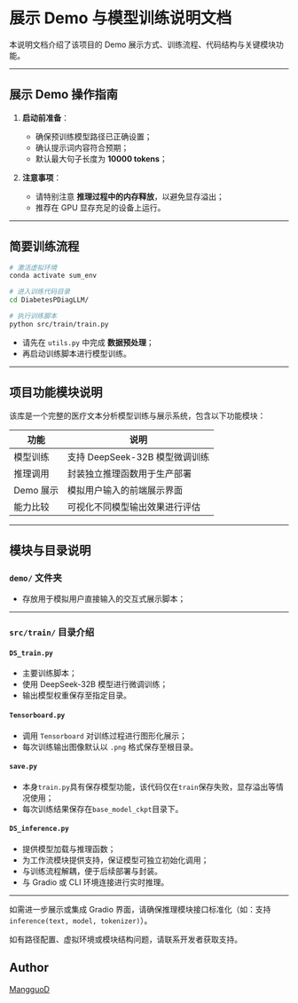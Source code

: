 #  展示 Demo 与模型训练说明文档

本说明文档介绍了该项目的 Demo 展示方式、训练流程、代码结构与关键模块功能。

---

##  展示 Demo 操作指南

1. **启动前准备**：
   - 确保预训练模型路径已正确设置；
   - 确认提示词内容符合预期；
   - 默认最大句子长度为 **10000 tokens**；

2. **注意事项**：
   - 请特别注意 **推理过程中的内存释放**，以避免显存溢出；
   - 推荐在 GPU 显存充足的设备上运行。

---

##  简要训练流程

```bash
# 激活虚拟环境
conda activate sum_env

# 进入训练代码目录
cd DiabetesPDiagLLM/

# 执行训练脚本
python src/train/train.py
```

- 请先在 `utils.py` 中完成 **数据预处理**；
- 再启动训练脚本进行模型训练。

---

##  项目功能模块说明

该库是一个完整的医疗文本分析模型训练与展示系统，包含以下功能模块：

| 功能 | 说明 |
|------|------|
| 模型训练 | 支持 DeepSeek-32B 模型微调训练 |
| 推理调用 | 封装独立推理函数用于生产部署 |
| Demo 展示 | 模拟用户输入的前端展示界面 |
| 能力比较 | 可视化不同模型输出效果进行评估 |

---

##  模块与目录说明

### `demo/` 文件夹

- 存放用于模拟用户直接输入的交互式展示脚本；

---

### `src/train/` 目录介绍

#### `DS_train.py`
- 主要训练脚本；
- 使用 DeepSeek-32B 模型进行微调训练；
- 输出模型权重保存至指定目录。

#### `Tensorboard.py`
- 调用 `Tensorboard` 对训练过程进行图形化展示；
- 每次训练输出图像默认以 `.png` 格式保存至根目录。

#### `save.py`
- 本身`train.py`具有保存模型功能，该代码仅在`train`保存失败，显存溢出等情况使用；
- 每次训练结果保存在`base_model_ckpt`目录下。
  
#### `DS_inference.py`
- 提供模型加载与推理函数；
- 为工作流模块提供支持，保证模型可独立初始化调用；
- 与训练流程解耦，便于后续部署与封装。
- 与 Gradio 或 CLI 环境连接进行实时推理。

---

如需进一步展示或集成 Gradio 界面，请确保推理模块接口标准化（如：支持 `inference(text, model, tokenizer)`）。

如有路径配置、虚拟环境或模块结构问题，请联系开发者获取支持。

## Author

[MangguoD](https://github.com/MangguoD)